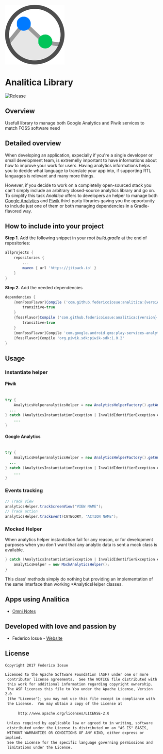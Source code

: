  ![icon](icon.png) 

# Analitica Library

![Release](https://jitpack.io/v/federicoiosue/analitica.svg)

## Overview

Usefull library to manage both Google Analytics and Piwik services to match FOSS software need

## Detailed overview

When developing an application, expecially if you're a single developer or small development team, is extremelly important to have informations about how to improve your work for users. Having analytics informations helps you to decide what language to translate your app into, if supporting RTL languages is relevant and many more things.

However, if you decide to work on a completelly open-sourced stack you can't simply include an arbitrary closed-source analytics library and go on. 
To simplify this task *Analitica* offers to developers an helper to manage both [Google Analytics](https://www.google.it/intl/it/analytics/) and [Piwik](https://piwik.org/) third-party libraries gaving you the opportunity to include just one of them or both managing dependencies in a Gradle-flavored way.

## How to include into your project

**Step 1.** Add the following snippet in your root *build.gradle* at the end of repositories:

```groovy
allprojects {
	repositories {
		...
		maven { url 'https://jitpack.io' }
	}
}
```

**Step 2.** Add the needed dependencies

```groovy
dependencies {
	{nonFossFlavor}Compile ('com.github.federicoiosue:analitica:{version}:googleAnalyticsRelease@aar'){
        transitive=true
    }
	{fossFlavor}Compile ('com.github.federicoiosue:analitica:{version}:piwikRelease@aar'){
        transitive=true
    }
    {nonFossFlavor}Compile 'com.google.android.gms:play-services-analytics:10.0.1'
    {fossFlavor}Compile 'org.piwik.sdk:piwik-sdk:1.0.2'
}
```

## Usage

### Instantiate helper

#### Piwik

```java

try {
	AnalyticsHelperanalyticsHelper = new AnalyticsHelperFactory().getAnalyticsHelper(context, true, PIWIK_URL, APPLICATION_ID);
  ...
} catch (AnalyticsInstantiationException | InvalidIdentifierException e) {
	...
}
```

#### Google Analytics

```java

try {
	AnalyticsHelperanalyticsHelper = new AnalyticsHelperFactory().getAnalyticsHelper(context, true, TRACKING_ID);
  ...
} catch (AnalyticsInstantiationException | InvalidIdentifierException e) {
	...
}
```

### Events tracking

```java
// Track view
analyticsHelper.trackScreenView("VIEW NAME");
// Track action
analyticsHelper.trackEvent(CATEGORY, "ACTION NAME");
```

### Mocked Helper

When analytics helper instantiation fail for any reason, or for development purposes when you don't want that any analytic data is sent a mock class is available.

```java
} catch (AnalyticsInstantiationException | InvalidIdentifierException e) {
	analyticsHelper = new MockAnalyticsHelper();
}
```

This class' methods simply do nothing but providing an implementation of the same interface than working *AnalyticsHelper classes.

## Apps using Analitica

- [Omni Notes](https://github.com/federicoiosue/Omni-Notes)

## Developed with love and passion by

- Federico Iosue - [Website](http://www.iosue.it/federico)

## License

```
Copyright 2017 Federico Iosue
```

```
Licensed to the Apache Software Foundation (ASF) under one or more
 contributor license agreements.  See the NOTICE file distributed with
 this work for additional information regarding copyright ownership.
 The ASF licenses this file to You under the Apache License, Version 2.0
 (the "License"); you may not use this file except in compliance with
 the License.  You may obtain a copy of the License at

      http://www.apache.org/licenses/LICENSE-2.0

 Unless required by applicable law or agreed to in writing, software
 distributed under the License is distributed on an "AS IS" BASIS,
 WITHOUT WARRANTIES OR CONDITIONS OF ANY KIND, either express or implied.
 See the License for the specific language governing permissions and
 limitations under the License.
```

